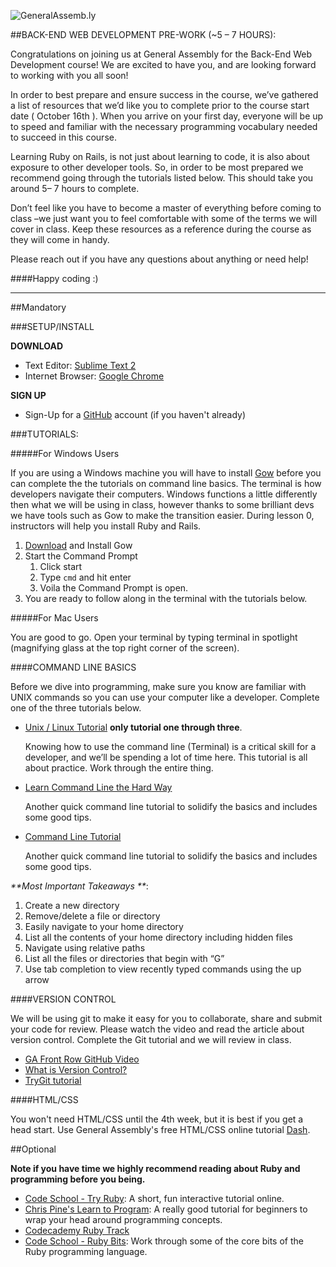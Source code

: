 
![GeneralAssemb.ly](https://github.com/generalassembly/ga-ruby-on-rails-for-devs/raw/master/images/ga.png "GeneralAssemb.ly")


##BACK-END WEB DEVELOPMENT PRE-WORK (~5 – 7 HOURS):

Congratulations on joining us at General Assembly for the Back-End Web Development course! We are excited to have you, and are looking forward to working with you all soon!

In order to best prepare and ensure success in the course, we’ve gathered a list of resources that we’d like you to complete prior to the course start date ( October 16th ). When you arrive on your first day, everyone will be up to speed and familiar with the necessary programming vocabulary needed to succeed in this course.

Learning Ruby on Rails, is not just about learning to code, it is also about exposure to other developer tools. So, in order to be most prepared we recommend going through the tutorials listed below. This should take you around 5– 7 hours to complete. 

Don’t feel like you have to become a master of everything before coming to class –we just want you to feel comfortable with some of the terms we will cover in class. Keep these resources as a reference during the course as they will come in handy.

Please reach out if you have any questions about anything or need help!

####Happy coding :)

- - -

##Mandatory

###SETUP/INSTALL


__DOWNLOAD__	

-	Text Editor: 			[Sublime Text 2](http://www.sublimetext.com/2)
-	Internet Browser: 		[Google Chrome](https://www.google.com/intl/en/chrome/browser/)

__SIGN UP__

-	Sign-Up for a [GitHub](https://github.com/signup/free) account (if you haven't already)


###TUTORIALS:

#####For Windows Users

If you are using a Windows machine you will have to install [Gow](https://github.com/bmatzelle/gow) before you can complete the the tutorials on command line basics. The terminal is how developers navigate their computers. Windows functions a little differently then what we will be using in class, however thanks to some brilliant devs we have tools such as Gow to make the transition easier. During lesson 0, instructors will help you install Ruby and Rails.

1. [Download](https://github.com/bmatzelle/gow/downloads) and Install Gow
2. Start the Command Prompt 
	1.	Click start
	2.	Type ```cmd``` and hit enter
	3. Voila the Command Prompt is open. 
3. You are ready to follow along in the terminal with the tutorials below. 


#####For Mac Users

You are good to go. Open your terminal by typing terminal in spotlight (magnifying glass at the top right corner of the screen).


####COMMAND LINE BASICS

Before we dive into programming, make sure you know are familiar with UNIX commands so you can use your computer like a developer. Complete one of the three tutorials below. 

-	[Unix / Linux Tutorial](http://www.ee.surrey.ac.uk/Teaching/Unix/) __only tutorial one through three__.
	
	Knowing how to use the command line (Terminal) is a critical skill for a developer, and we’ll be spending a lot of time here. This tutorial is all about practice. Work through the entire thing.

-	[Learn Command Line the Hard Way](http://cli.learncodethehardway.org/book/)

	Another quick command line tutorial to solidify the basics and includes some good tips.

-	[Command Line Tutorial](http://www.davidbaumgold.com/tutorials/command-line/)

	Another quick command line tutorial to solidify the basics and includes some good tips.

_**Most Important Takeaways **_:

1.	Create a new directory
2.	Remove/delete a file or directory
3.	Easily navigate to your home directory
4.	List all the contents of your home directory including hidden files
5.	Navigate using relative paths
6.	List all the files or directories that begin with “G”
7.	Use tab completion to view recently typed commands using the up arrow


####VERSION CONTROL

We will be using git to make it easy for you to collaborate, share and submit your code for review. Please watch the video and read the article about version control. Complete the Git tutorial and we will review in class.

-	[GA Front Row GitHub Video]( http://generalassembly.wistia.com/medias/vpno3bu6hb)
-	[What is Version Control?](http://www.skillcrush.com/terms/version-control.html)
-	[TryGit tutorial](http://www.codeschool.com/courses/try-git)

####HTML/CSS

You won't need HTML/CSS until the 4th week, but it is best if you get a head start. Use General Assembly's free HTML/CSS online tutorial [Dash](https://dash.generalassemb.ly/).


##Optional

__Note if you have time we highly recommend reading about Ruby and programming before you being.__

-	[Code School - Try Ruby](http://www.codeschool.com/courses/try-ruby): A short, fun interactive tutorial online.
-	[Chris Pine's Learn to Program](http://pine.fm/LearnToProgram/): A really good tutorial for beginners to wrap your head around programming concepts.
-	[Codecademy Ruby Track](http://www.codecademy.com/tracks/ruby)
-	[Code School - Ruby Bits](http://www.codeschool.com/courses/ruby-bits): Work through some of the core bits of the Ruby programming language.

